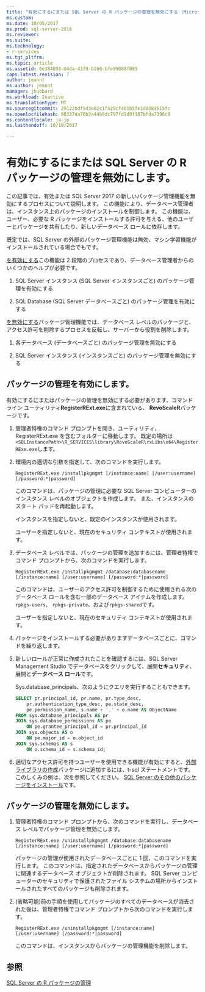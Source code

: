 ```yaml
---
title: "有効にするにまたは SQL Server の R パッケージの管理を無効にする |Microsoft ドキュメント"
ms.custom: 
ms.date: 10/05/2017
ms.prod: sql-server-2016
ms.reviewer: 
ms.suite: 
ms.technology:
- r-services
ms.tgt_pltfrm: 
ms.topic: article
ms.assetid: 6e384893-04da-43f9-b100-bfe99888f085
caps.latest.revision: 7
author: jeannt
ms.author: jeannt
manager: jhubbard
ms.workload: Inactive
ms.translationtype: MT
ms.sourcegitcommit: 29122bdf543e82c1f429cf401b5fe1d8383515fc
ms.openlocfilehash: 88337da76b3a44b9dc797fd1d9f187bfda7396c8
ms.contentlocale: ja-jp
ms.lasthandoff: 10/10/2017

---
```

# <a name="enable-or-disable-r-package-management-for-sql-server"></a>有効にするにまたは SQL Server の R パッケージの管理を無効にします。

この記事では、有効または SQL Server 2017 の新しいパッケージ管理機能を無効にするプロセスについて説明します。 この機能により、データベース管理者は、インスタンス上のパッケージのインストールを制御します。 この機能は、ユーザー、必要な R パッケージをインストールする許可を与える、他のユーザーとパッケージを共有したり、新しいデータベース ロールに依存します。

既定では、SQL Server の外部のパッケージ管理機能は無効、マシン学習機能がインストールされている場合でもです。

[を有効にする](#bkmk_enable)この機能は 2 段階のプロセスであり、データベース管理者からのいくつかのヘルプが必要です。

1.  SQL Server インスタンス (SQL Server インスタンスごと) のパッケージ管理を有効にする

2.  SQL Database (SQL Server データベースごと) のパッケージ管理を有効にする

[を無効にする](#bkmk_disable)パッケージ管理機能では、データベース レベルのパッケージと、アクセス許可を削除するプロセスを反転し、サーバーから役割を削除します。

1.  各データベース (データベースごと) のパッケージ管理を無効にする

2.  SQL Server インスタンス (インスタンスごと) のパッケージ管理を無効にする

## <a name="bkmk_enable"></a>パッケージの管理を有効にします。

有効にするにまたはパッケージの管理を無効にする必要があります、コマンド ライン ユーティリティ**RegisterRExt.exe**に含まれている、 **RevoScaleR**パッケージです。

1. 管理者特権のコマンド プロンプトを開き、ユーティリティ、RegisterRExt.exe を含むフォルダーに移動します。 既定の場所は`<SQLInstancePath>\R_SERVICES\library\RevoScaleR\rxLibs\x64\RegisterRExe.exe`します。

2. 環境内の適切な引数を指定して、次のコマンドを実行します。

    `RegisterRExt.exe /installpkgmgmt [/instance:name] [/user:username] [/password:*|password]`

    このコマンドは、パッケージの管理に必要な SQL Server コンピューターのインスタンス レベルのオブジェクトを作成します。 また、インスタンスのスタート パッドを再起動します。

    インスタンスを指定しないと、既定のインスタンスが使用されます。

    ユーザーを指定しないと、現在のセキュリティ コンテキストが使用されます。

2.  データベース レベルでは、パッケージの管理を追加するには、管理者特権でコマンド プロンプトから、次のコマンドを実行します。

    `RegisterRExt.exe /installpkgmgmt /database:databasename [/instance:name] [/user:username] [/password:*|password]`
   
    このコマンドは、ユーザーのアクセス許可を制御するために使用される次のデータベース ロールを含む一部のデータベース アイテムを作成します。 `rpkgs-users`、 `rpkgs-private`、および`rpkgs-shared`です。

    ユーザーを指定しないと、現在のセキュリティ コンテキストが使用されます。

3. パッケージをインストールする必要がありますデータベースごとに、コマンドを繰り返します。

4.  新しいロールが正常に作成されたことを確認するには、SQL Server Management Studio でデータベースをクリックして、展開**セキュリティ**、展開と**データベース ロール**です。

    Sys.database_principals、次のようにクエリを実行することもできます。

    ```SQL
    SELECT pr.principal_id, pr.name, pr.type_desc,   
        pr.authentication_type_desc, pe.state_desc,   
        pe.permission_name, s.name + '.' + o.name AS ObjectName  
    FROM sys.database_principals AS pr  
    JOIN sys.database_permissions AS pe  
        ON pe.grantee_principal_id = pr.principal_id  
    JOIN sys.objects AS o  
        ON pe.major_id = o.object_id  
    JOIN sys.schemas AS s  
        ON o.schema_id = s.schema_id;
    ```

4.  適切なアクセス許可を持つユーザーを使用できる機能が有効にすると、[外部ライブラリの作成](https://docs.microsoft.com/sql/t-sql/statements/create-external-library-transact-sql)パッケージに追加するには、t-sql ステートメントです。 このしくみの例は、次を参照してください。 [SQL Server のその他のパッケージをインストール](install-additional-r-packages-on-sql-server.md)です。

## <a name="bkmk_disable"></a>パッケージの管理を無効にします。

1.  管理者特権のコマンド プロンプトから、次のコマンドを実行し、データベース レベルでパッケージ管理を無効にします。

    `RegisterRExt.exe /uninstallpkgmgmt /database:databasename [/instance:name] [/user:username] [/password:*|password]`

    パッケージの管理が使用されたデータベースごとに 1 回、このコマンドを実行します。 このコマンドは、指定されたデータベースからパッケージの管理に関連するデータベース オブジェクトが削除されます。 SQL Server コンピューターのセキュリティで保護されたファイル システムの場所からインストールされたすべてのパッケージも削除されます。

2.  (省略可能)前の手順を使用してパッケージのすべてのデータベースが消去された後は、管理者特権でコマンド プロンプトから次のコマンドを実行します。

    `RegisterRExt.exe /uninstallpkgmgmt [/instance:name] [/user:username] [/password:*|password]`

    このコマンドは、インスタンスからパッケージの管理機能を削除します。

## <a name="see-also"></a>参照

[SQL Server の R パッケージの管理](r-package-management-for-sql-server-r-services.md)

